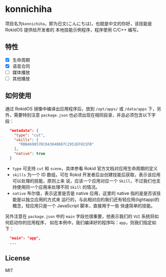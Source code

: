 
# konnichiha

项目名为`konnichiha`，即为日文(こんにちは)，也就是中文的你好，该技能是 RokidOS 提供给开发者的
本地技能示例程序，程序使用 C/C++ 编写。

## 特性

- [x] 生命周期
- [x] 语音合同
- [ ] 媒体播放
- [ ] 其他播放

## 如何使用

通过 RokidOS 镜像中编译出应用程序后，放到 `/opt/apps/` 或 `/data/apps` 下，另外，需要特别注意
`package.json` 也必须出现在相同目录，并且必须包含以下字段：

```json
  "metadata": {
    "type": "cut",
    "skills": [
      "RBB469857DC043048807C2951EF021FB"
    ],
    "native": true
  }
```

- `type` 可支持 `cut` 和 `scene`，具体参看 Rokid 官方文档对应用生命周期的定义
- `skills` 为一个 ID 数组，可在 Rokid 开发者后台创建技能后获取，表示该应用可以处理的技能，原则上来
  说，应该一个应用对应一个 `Skill`，不过我们也支持使用同一个应用来处理不同 `Skill` 的情况。
- `native` 布尔值，表示这里是否是 native 应用，这里的 native 指的是是否该技能是以独立应用的方式来
  运行的，与此相对应的我们还有轻应用(lightapp)的概念，轻应用只是一个 JavaScript 脚本，直接用于一些
  快速简单的技能。

另外注意在 `package.json` 中的 `main` 字段也很重要，他表示我们的 `VUI` 系统将如何启动你的应用程序，
如在本例中，我们编译好的程序叫：`app`，则我们指定如下：

```json
  "main": "app",
  ...
```

## License

MIT